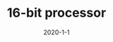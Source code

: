 ---
date: '2020-1-1'
title: '16-bit processor'
github: ''
external: ''
ios: ''
android: ''
tech:
  - VHDL
company: "Bachelor's degree"
showInProjects: false
---